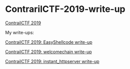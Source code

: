 # ContrarilCTF-2019-write-up

[ContrailCTF 2019](http://3percent.blue/)

My write-ups:  

[ContrailCTF 2019: EasyShellcode write-up](https://ypl.coffee/easyshellcode/)  

[ContrailCTF 2019: welcomechain write-up](https://ypl.coffee/welcomechain/)  

[ContrailCTF 2019: instant_httpserver write-up](https://ypl.coffee/instant-httpserver/)
